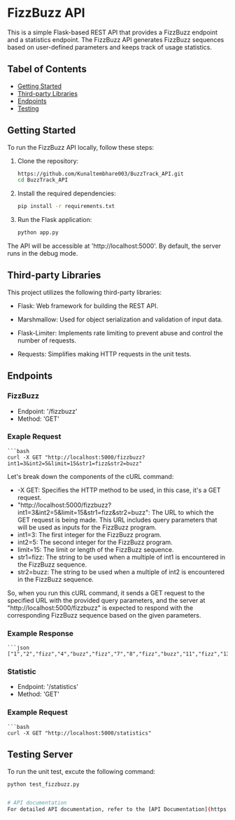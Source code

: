 # FizzBuzz API

This is a simple Flask-based REST API that provides a FizzBuzz endpoint and a statistics endpoint. The FizzBuzz API generates FizzBuzz sequences based on user-defined parameters and keeps track of usage statistics.

## Tabel of Contents
- [Getting Started](#Getting-Started)
- [Third-party Libraries](#Third-Party-Libraries)
- [Endpoints](#Endpoints)
- [Testing](#Testing)

## Getting Started

To run the FizzBuzz API locally, follow these steps:

1. Clone the repository:

   ```bash
   https://github.com/Kunaltembhare003/BuzzTrack_API.git
   cd BuzzTrack_API

1. Install the required dependencies:
    ```bash
    pip install -r requirements.txt

1. Run the Flask application:
    ```bash
    python app.py

The API will be accessible at 'http://localhost:5000'.
By default, the server runs in the debug mode.

## Third-party Libraries
This project utilizes the following third-party libraries:

* Flask: Web framework for building the REST API.

* Marshmallow: Used for object serialization and validation of input data.

* Flask-Limiter: Implements rate limiting to prevent abuse and control the number of requests.

* Requests: Simplifies making HTTP requests in the unit tests.



## Endpoints

### FizzBuzz

* Endpoint: '/fizzbuzz'
* Method: 'GET'

### Exaple Request
    ```bash
    curl -X GET "http://localhost:5000/fizzbuzz?int1=3&int2=5&limit=15&str1=fizz&str2=buzz"

Let's break down the components of the cURL command:
* -X GET: Specifies the HTTP method to be used, in this case, it's a GET request. 
* "http://localhost:5000/fizzbuzz?int1=3&int2=5&limit=15&str1=fizz&str2=buzz": The URL to which the GET request is being made. This URL includes query parameters that will be used as inputs for the FizzBuzz program.
* int1=3: The first integer for the FizzBuzz program.
* int2=5: The second integer for the FizzBuzz program.
* limit=15: The limit or length of the FizzBuzz sequence.
* str1=fizz: The string to be used when a multiple of int1 is encountered in the FizzBuzz sequence.
* str2=buzz: The string to be used when a multiple of int2 is encountered in the FizzBuzz sequence.

So, when you run this cURL command, it sends a GET request to the specified URL with the provided query parameters, and the server at "http://localhost:5000/fizzbuzz" is expected to respond with the corresponding FizzBuzz sequence based on the given parameters.

### Example Response
    ```json
    ["1","2","fizz","4","buzz","fizz","7","8","fizz","buzz","11","fizz","13","14","fizzbuzz"]

### Statistic

* Endpoint: '/statistics'
* Method: 'GET'

### Example Request
    ```bash
    curl -X GET "http://localhost:5000/statistics"


## Testing Server
To run the unit test, excute the following command:
   ```bash
   python test_fizzbuzz.py


# API documentation
For detailed API documentation, refer to the [API Documentation](https://github.com/Kunaltembhare003/BuzzTrack_API/blob/main/API_Documentation.md).





